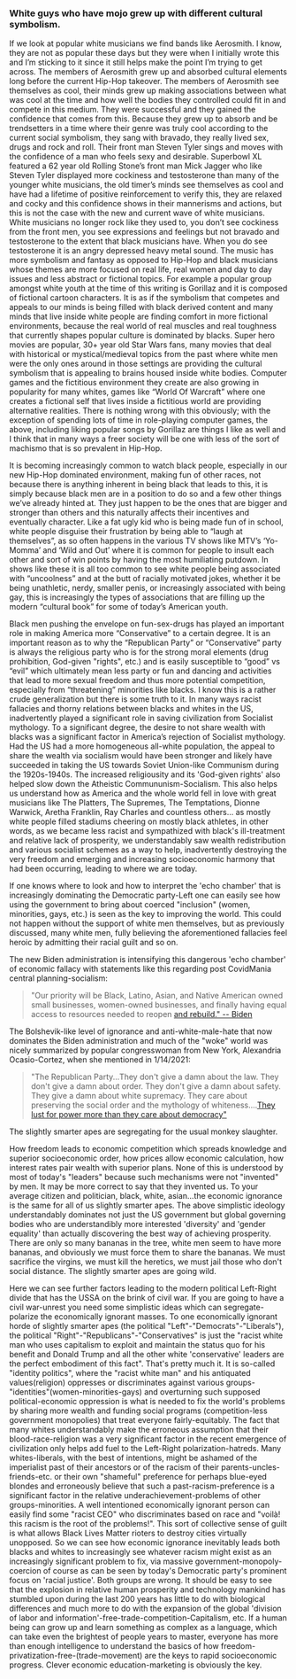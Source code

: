 


###  White guys who have mojo grew up with different cultural symbolism.

If we look at popular white musicians we find bands like Aerosmith. I know, they are not as popular these days but they were when I initially wrote this and I’m sticking to it since it still helps make the point I’m trying to get across. The members of Aerosmith grew up and absorbed cultural elements long before the current Hip-Hop takeover. The members of Aerosmith see themselves as cool, their minds grew up making associations between what was cool at the time and how well the bodies they controlled could fit in and compete in this medium. They were successful and they gained the confidence that comes from this. Because they grew up to absorb and be trendsetters in a time where their genre was truly cool according to the current social symbolism, they sang with bravado, they really lived sex, drugs and rock and roll. Their front man Steven Tyler sings and moves with the confidence of a man who feels sexy and desirable. Superbowl XL featured a 62 year old Rolling Stone’s front man Mick Jagger who like Steven Tyler displayed more cockiness and testosterone than many of the younger white musicians, the old timer’s minds see themselves as cool and have had a lifetime of positive reinforcement to verify this, they are relaxed and cocky and this confidence shows in their mannerisms and actions, but this is not the case with the new and current wave of white musicians. White musicians no longer rock like they used to, you don’t see cockiness from the front men, you see expressions and feelings but not bravado and testosterone to the extent that black musicians have. When you do see testosterone it is an angry depressed heavy metal sound. The music has more symbolism and fantasy as opposed to Hip-Hop and black musicians whose themes are more focused on real life, real women and day to day issues and less abstract or fictional topics. For example a popular group amongst white youth at the time of this writing is Gorillaz and it is composed of fictional cartoon characters. It is as if the symbolism that competes and appeals to our minds is being filled with black derived content and many minds that live inside white people are finding comfort in more fictional environments, because the real world of real muscles and real toughness that currently shapes popular culture is dominated by blacks. Super hero movies are popular, 30+ year old Star Wars fans, many movies that deal with historical or mystical/medieval topics from the past where white men were the only ones around in those settings are providing the cultural symbolism that is appealing to brains housed inside white bodies. Computer games and the fictitious environment they create are also growing in popularity for many whites, games like “World Of Warcraft” where one creates a fictional self that lives inside a fictitious world are providing alternative realities. There is nothing wrong with this obviously; with the exception of spending lots of time in role-playing computer games, the above, including liking popular songs by Gorillaz are things I like as well and I think that in many ways a freer society will be one with less of the sort of machismo that is so prevalent in Hip-Hop.

It is becoming increasingly common to watch black people, especially in our new Hip-Hop dominated environment, making fun of other races, not because there is anything inherent in being black that leads to this, it is simply because black men are in a position to do so and a few other things we’ve already hinted at. They just happen to be the ones that are bigger and stronger than others and this naturally affects their incentives and eventually character. Like a fat ugly kid who is being made fun of in school, white people disguise their frustration by being able to “laugh at themselves”, as so often happens in the various TV shows like MTV’s ‘Yo-Momma’ and ‘Wild and Out’ where it is common for people to insult each other and sort of win points by having the most humiliating putdown. In shows like these it is all too common to see white people being associated with “uncoolness” and at the butt of racially motivated jokes, whether it be being unathletic, nerdy, smaller penis, or increasingly associated with being gay, this is increasingly the types of associations that are filling up the modern “cultural book” for some of today’s American youth.



Black men pushing the envelope on fun-sex-drugs has played an important role in making America more “Conservative” to a certain degree. It is an important reason as to why the “Republican Party” or “Conservative” party is always the religious party who is for the strong moral elements (drug prohibition, God-given "rights", etc.) and is easily susceptible to “good” vs “evil” which ultimately mean less party or fun and dancing and activities that lead to more sexual freedom and thus more potential competition, especially from “threatening” minorities like blacks. I know this is a rather crude generalization but there is some truth to it. In many ways racist fallacies and thorny relations between blacks and whites in the US, inadvertently played a significant role in saving civilization from Socialist mythology. To a significant degree, the desire to not share wealth with blacks was a significant factor in America’s rejection of Socialist mythology. Had the US had a more homogeneous all-white population, the appeal to share the wealth via socialism would have been stronger and likely have succeeded in taking the US towards Soviet Union-like Communism during the 1920s-1940s. The increased religiousity and its 'God-given rights' also helped slow down the Atheistic Commununism-Socialism. This also helps us understand how as America and the whole world fell in love with great musicians like The Platters, The Supremes, The Temptations, Dionne Warwick, Aretha Franklin, Ray Charles and countless others... as mostly white people filled stadiums cheering on mostly black athletes, in other words, as we became less racist and sympathized with black's ill-treatment and relative lack of prosperity, we understandably saw wealth redistribution and various socialist schemes as a way to help, inadvertently destroying the very freedom and emerging and increasing socioeconomic harmony that had been occurring, leading to where we are today.  

If one knows where to look and how to interpret the 'echo chamber' that is increasingly dominating the Democratic party-Left one can easily see how using the government to bring about coerced "inclusion" (women, minorities, gays, etc.) is seen as the key to improving the world. This could not happen without the support of white men themselves, but as previously discussed, many white men, fully believing the aforementioned fallacies feel heroic by admitting their racial guilt and so on.

The new Biden administration is intensifying this dangerous 'echo chamber' of economic fallacy with statements like this regarding post CovidMania central planning-socialism: 

>"Our priority will be Black, Latino, Asian, and Native American owned small businesses, women-owned businesses, and finally having equal access to resources needed to reopen [and rebuild." -- Biden](https://twitter.com/transition46/status/1348403213200990209) 

The Bolshevik-like level of ignorance and anti-white-male-hate that now dominates the Biden administration and much of the "woke" world was nicely summarized by popular congresswoman from New York, Alexandria Ocasio-Cortez, when she mentioned in 1/14/2021:

>"The Republican Party...They don't give a damn about the law. They don't give a damn about order. They don't give a damn about safety. They give a damn about white supremacy. They care about preserving the social order and the mythology of whiteness....[They lust for power more than they care about democracy"](https://fb.watch/30UP0Ssj-V/)

The slightly smarter apes are segregating for the usual monkey slaughter. 

How freedom leads to economic competition which spreads knowledge and superior socioeconomic order, how prices allow economic calculation, how interest rates pair wealth with superior plans. None of this is understood by most of today's "leaders" because such mechanisms were not "invented" by men. It may be more correct to say that they invented us. To your average citizen and politician, black, white, asian...the economic ignorance is the same for all of us slightly smarter apes. The above simplistic ideology understandably dominates not just the US government but global governing bodies who are understandibly more interested 'diversity' and 'gender equality' than actually discovering the best way of achieving prosperity. There are only so many bananas in the tree, white men seem to have more bananas, and obviously we must force them to share the bananas. We must sacrifice the virgins, we must kill the heretics, we must jail those who don't social distance. The slightly smarter apes are going wild.

Here we can see further factors leading to the modern political Left-Right divide that has the USSA on the brink of civil war. If you are going to have a civil war-unrest you need some simplistic ideas which can segregate-polarize the economically ignorant masses. To one economically ignorant horde of slightly smarter apes (the political "Left"-"Democrats"-"Liberals"), the political "Right"-"Republicans"-"Conservatives" is just the "racist white man who uses capitalism to exploit and maintain the status quo for his benefit and Donald Trump and all the other white 'conservative' leaders are the perfect embodiment of this fact". That's pretty much it. It is so-called "identity politics", where the "racist white man" and his antiquated values(religion) oppresses or discriminates against various groups-"identities"(women-minorities-gays) and overturning such supposed political-economic oppression is what is needed to fix the world's problems by sharing more wealth and funding social programs (competition-less government monopolies) that treat everyone fairly-equitably. The fact that many whites understandably make the erroneous assumption that their blood-race-religion was a very significant factor in the recent emergence of civilization only helps add fuel to the Left-Right polarization-hatreds. Many whites-liberals, with the best of intentions, might be ashamed of the imperialist past of their ancestors or of the racism of their parents-uncles-friends-etc. or their own "shameful" preference for perhaps blue-eyed blondes and erroneously believe that such a past-racism-preference is a significant factor in the relative underachievement-problems of other groups-minorities. A well intentioned economically ignorant person can easily find some "racist CEO" who discriminates based on race and "voilà! this racism is the root of the problems!". This sort of collective sense of guilt is what allows Black Lives Matter rioters to destroy cities virtually unopposed. So we can see how economic ignorance inevitably leads both blacks and whites to increasingly see whatever racism might exist as an increasingly significant problem to fix, via massive government-monopoly-coercion of course as can be seen by today's Democratic party's prominent focus on 'racial justice'. Both groups are wrong. It should be easy to see that the explosion in relative human prosperity and technology mankind has stumbled upon during the last 200 years has little to do with biological differences and much more to do with the expansion of the global 'division of labor and information'-free-trade-competition-Capitalism, etc. If a human being can grow up and learn something as complex as a language, which can take even the brightest of people years to master, everyone has more than enough intelligence to understand the basics of how freedom-privatization-free-(trade-movement) are the keys to rapid socioeconomic progress. Clever economic education-marketing is obviously the key.
 
